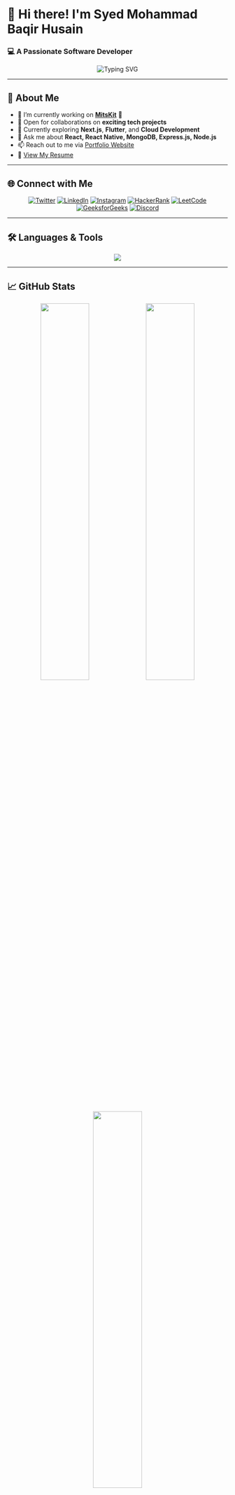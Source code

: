 # 👋 Hi there! I'm **Syed Mohammad Baqir Husain**  
### 💻 A Passionate Software Developer

<p align="center">
  <img src="https://readme-typing-svg.demolab.com?font=Fira+Code&weight=700&size=24&pause=1000&center=true&vCenter=true&width=435&lines=Full-Stack+Developer;MERN+Stack+Specialist;React+%7C+React+Native+Enthusiast;Building+cool+projects+everyday" alt="Typing SVG" />
</p>

---

## 🚀 About Me
- 🔭 I’m currently working on **[MitsKit](https://syedmohammaddd.netlify.app/)** 🚀
- 👯 Open for collaborations on **exciting tech projects**
- 🌱 Currently exploring **Next.js**, **Flutter**, and **Cloud Development**
- 💬 Ask me about **React, React Native, MongoDB, Express.js, Node.js**
- 📫 Reach out to me via [Portfolio Website](https://syedmohammaddd.netlify.app/)
- 📄 [View My Resume](https://docs.google.com/document/d/1nZeQyI-0i3VX7f7l2FeMuCmMLA6nQWueowxSg-zIfug/edit?usp=drive_link)

---

## 🌐 Connect with Me

<p align="center">
  <a href="https://twitter.com/smhusain7804" target="_blank"><img src="https://img.shields.io/badge/Twitter-%231DA1F2.svg?&style=for-the-badge&logo=twitter&logoColor=white" alt="Twitter"/></a>
  <a href="https://linkedin.com/in/syed-mohammad-baqir-husain-994444246/" target="_blank"><img src="https://img.shields.io/badge/LinkedIn-%230077B5.svg?&style=for-the-badge&logo=linkedin&logoColor=white" alt="LinkedIn"/></a>
  <a href="https://instagram.com/_b_aqi_rsyed" target="_blank"><img src="https://img.shields.io/badge/Instagram-%23E4405F.svg?&style=for-the-badge&logo=instagram&logoColor=white" alt="Instagram"/></a>
  <a href="https://www.hackerrank.com/mohammadbaqir741" target="_blank"><img src="https://img.shields.io/badge/HackerRank-2EC866?style=for-the-badge&logo=HackerRank&logoColor=white" alt="HackerRank"/></a>
  <a href="https://leetcode.com/u/15ywwovvty/" target="_blank"><img src="https://img.shields.io/badge/LeetCode-FFA116?style=for-the-badge&logo=LeetCode&logoColor=black" alt="LeetCode"/></a>
  <a href="https://www.geeksforgeeks.org/user/smhusailz8p/" target="_blank"><img src="https://img.shields.io/badge/GeeksforGeeks-0F9D58?style=for-the-badge&logo=GeeksforGeeks&logoColor=white" alt="GeeksforGeeks"/></a>
  <a href="https://discord.gg/9nQRj2K7" target="_blank"><img src="https://img.shields.io/badge/Discord-7289DA?style=for-the-badge&logo=discord&logoColor=white" alt="Discord"/></a>
</p>

---

## 🛠️ Languages & Tools

<p align="center">
  <img src="https://skillicons.dev/icons?i=react,reactnative,nodejs,express,mongodb,python,cpp,html,css,js,ts,nextjs,flutter,aws,firebase,git,tailwind,opencv,figma" />
</p>

---

## 📈 GitHub Stats

<p align="center">
  <img src="https://github-readme-stats.vercel.app/api?username=msyed74&show_icons=true&theme=tokyonight&hide_border=true" width="47%" />
  <img src="https://github-readme-streak-stats.herokuapp.com/?user=msyed74&theme=tokyonight&hide_border=true" width="47%"/>
</p>

<p align="center">
  <img src="https://github-readme-stats.vercel.app/api/top-langs/?username=msyed74&layout=compact&theme=tokyonight&hide_border=true" width="47%" />
</p>

---

## 🏆 GitHub Trophies

<p align="center">
  <img src="https://github-profile-trophy.vercel.app/?username=msyed74&theme=gruvbox&no-frame=true&no-bg=true&margin-w=4" />
</p>

---

## ✨ Fun Fact

> *When life gives you code errors... just debug harder.* 😎

---

## ⚡ Latest Projects

- 🚀 [MitsKit](https://syedmohammaddd.netlify.app/) – Your perfect toolkit for everyday software needs.

---

# Thanks for stopping by! 👋

---

> *Built with ❤️ by [Syed Mohammad Baqir Husain](https://syedmohammaddd.netlify.app/)*

## 🐍 Contribution Snake Animation

<p align="center">
  <img src="https://raw.githubusercontent.com/msyed74/msyed74/output/github-contribution-grid-snake.svg" alt="snake animation" />
</p>



